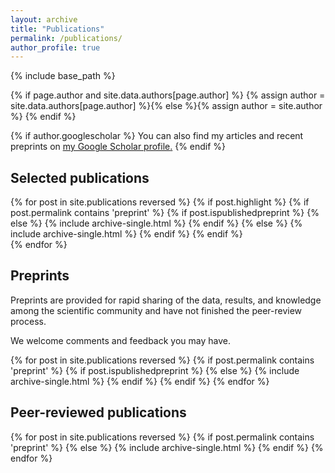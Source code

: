 ```yaml
---
layout: archive
title: "Publications"
permalink: /publications/
author_profile: true
---
```


{% include base_path %}

{% if page.author and site.data.authors[page.author] %}
  {% assign author = site.data.authors[page.author] %}{% else %}{% assign author = site.author %}
{% endif %}

{% if author.googlescholar %}
  You can also find my articles and recent preprints on <u><a href="{{author.googlescholar}}">my Google Scholar profile</a>.</u>
{% endif %}

## Selected publications

{% for post in site.publications reversed %}
  {% if post.highlight %}
    {% if post.permalink contains 'preprint' %}
      {% if post.ispublishedpreprint %}
      {% else %}
        {% include archive-single.html %}
      {% endif %}
    {% else %}
        {% include archive-single.html %}
    {% endif %}
  {% endif %}  
{% endfor %}

## Preprints

Preprints are provided for rapid sharing of the data, results, and knowledge among the scientific community and have not finished the peer-review process.

We welcome comments and feedback you may have.

{% for post in site.publications reversed %}
  {% if post.permalink contains 'preprint' %}
    {% if post.ispublishedpreprint %}
    {% else %}
      {% include archive-single.html %}
    {% endif %}
  {% endif %}
{% endfor %}

## Peer-reviewed publications

{% for post in site.publications reversed %}
  {% if post.permalink contains 'preprint' %}
  {% else %}
      {% include archive-single.html %}
  {% endif %}
{% endfor %}
